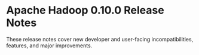 # Apache Hadoop  0.10.0 Release Notes

These release notes cover new developer and user-facing incompatibilities, features, and major improvements.



